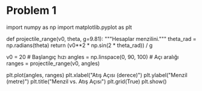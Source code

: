 # Problem 1

import numpy as np
import matplotlib.pyplot as plt

def projectile_range(v0, theta, g=9.81):
    """Hesaplar menzilini."""
    theta_rad = np.radians(theta)
    return (v0**2 * np.sin(2 * theta_rad)) / g

v0 = 20  # Başlangıç hızı
angles = np.linspace(0, 90, 100)  # Açı aralığı
ranges = projectile_range(v0, angles)

plt.plot(angles, ranges)
plt.xlabel("Atış Açısı (derece)")
plt.ylabel("Menzil (metre)")
plt.title("Menzil vs. Atış Açısı")
plt.grid(True)
plt.show()
